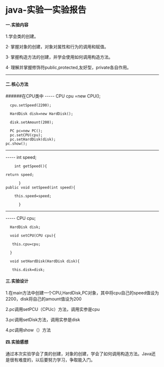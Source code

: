 # java-实验一实验报告


#### 一.实验内容

1.学会类的创建。

2· 掌握对象的创建，对象对属性和行为的调用和赋值。

3· 掌握构造方法的创建，并学会使用如何调用构造方法。

4· 理解并掌握修饰符public,protected,友好型，private各自作用。
***



#### 二.核心方法
 
 
 ######在CPU类中
 ----- 	  CPU cpu =new CPU();

	  cpu.setSpeed(2200);

	  HardDisk disk=new HardDisk();

	  disk.setAmount(200);

	  PC pc=new PC();
	  pc.setCPU(cpu);
	  pc.setHardDisk(disk);
	pc.show();
***

-----   int speed; 

        int getSpeed(){
	
	return speed;
	
		  }
	public void setSpeed(int speed){
	
        this.speed=speed;
	
		  }
		  
  ***
  
-----	  CPU cpu;

	  HardDisk disk;
	  
	  void setCPU(CPU cpu){
	  
	   this.cpu=cpu;
	   
	  }
	  
	  void setHardDisk(HardDisk disk){
	  
	   this.disk=disk;



#### 三.实验设计
  1.在main方法中创建一个CPU,HardDisk,PC对象，其中将cpu自己的speed值设为2200，disk将自己的amount值设为200
  
  2.pc调用setPCU（CPUc）方法，调用实参是cpu
  
  3.pc调用setDisk方法，调用实参是disk
  
  4.pc调用show（）方法
  
  
  
  
#### 四.实验感想
  通过本次实验学会了类的创建，对象的创建，学会了如何调用构造方法。Java还是很有难度的，以后要努力学习，争取能入门。














